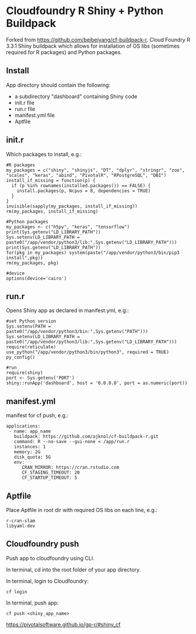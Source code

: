 # Cloudfoundry R Shiny + Python Buildpack
Forked from https://github.com/beibeiyang/cf-buildpack-r. Cloud Foundry R 3.3.1 Shiny buildpack which allows for installation of OS libs (sometimes required for R packages) and Python packages.

## Install
App directory should contain the following:
- a subdirectory "dashboard" containing Shiny code
- init.r file
- run.r file
- manifest.yml file
- Aptfile

## init.r
Which packages to install, e.g.:
```
#R packages
my_packages = c("shiny", "shinyjs", "DT", "dplyr", "stringr", "zoo", "scales", "keras", "abind", "PivotalR", "RPostgreSQL", "DBI")
install_if_missing = function(p) {
  if (p %in% rownames(installed.packages()) == FALSE) {
    install.packages(p, Ncpus = 8, dependencies = TRUE)
  }
}
invisible(sapply(my_packages, install_if_missing))
rm(my_packages, install_if_missing)

#Python packages
my_packages <- c("h5py", "keras", "tensorflow")
print(Sys.getenv("LD_LIBRARY_PATH"))
Sys.setenv(LD_LIBRARY_PATH = paste0("/app/vendor/python3/lib:",Sys.getenv("LD_LIBRARY_PATH")))
print(Sys.getenv("LD_LIBRARY_PATH"))
for(pkg in my_packages) system(paste("/app/vendor/python3/bin/pip3 install",pkg))
rm(my_packages, pkg)

#device
options(device='cairo')
```

## run.r
Opens Shiny app as declared in manifest.yml, e.g.:

```
#set Python version
Sys.setenv(PATH = paste0("/app/vendor/python3/bin:",Sys.getenv("PATH")))
Sys.setenv(LD_LIBRARY_PATH = paste0("/app/vendor/python3/lib:",Sys.getenv("LD_LIBRARY_PATH")))
require(reticulate)
use_python("/app/vendor/python3/bin/python3", required = TRUE)
py_config()

#run
require(shiny)
port <- Sys.getenv('PORT')
shiny::runApp('dashboard', host = '0.0.0.0', port = as.numeric(port))
```

## manifest.yml
manifest for cf push, e.g.:

```
applications:
 - name: app_name
   buildpack: https://github.com/ajknol/cf-buildpack-r.git
   command: R --no-save --gui-none < /app/run.r
   instances: 1
   memory: 2G
   disk_quota: 5G
   env:
      CRAN_MIRROR: https://cran.rstudio.com
      CF_STAGING_TIMEOUT: 20
      CF_STARTUP_TIMEOUT: 5
```

## Aptfile
Place Aptfile in root dir with required OS libs on each line, e.g.:

```
r-cran-slam
libyaml-dev
```

## Cloudfoundry push
Push app to cloudfoundry using CLI. 

In terminal, cd into the root folder of your app directory.

In terminal, login to Cloudfoundry:

```
cf login
```

In terminal, push app:

```
cf push <shiny_app_name>
```

https://pivotalsoftware.github.io/gp-r/#shiny_cf
